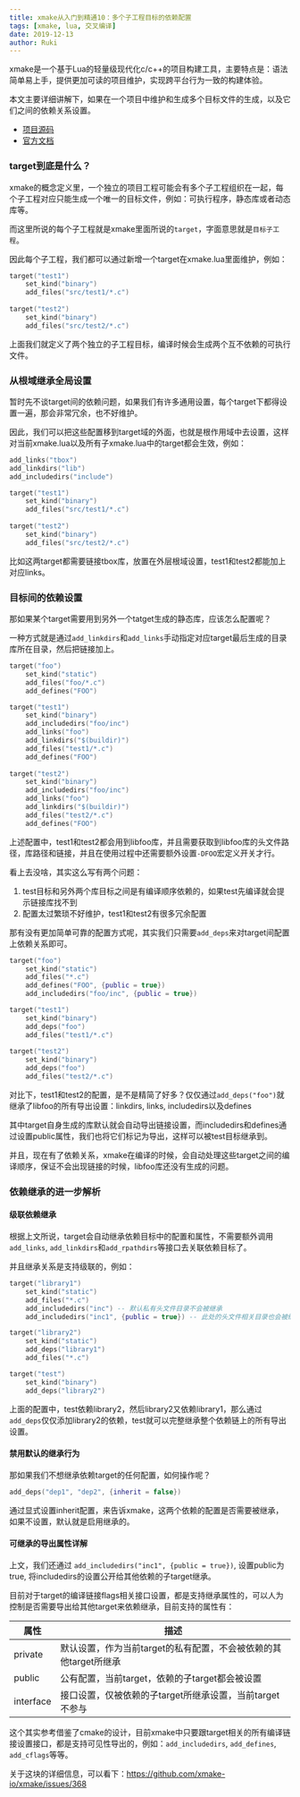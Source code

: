 ```yaml
---
title: xmake从入门到精通10：多个子工程目标的依赖配置
tags: [xmake, lua, 交叉编译]
date: 2019-12-13
author: Ruki
---
```


xmake是一个基于Lua的轻量级现代化c/c++的项目构建工具，主要特点是：语法简单易上手，提供更加可读的项目维护，实现跨平台行为一致的构建体验。

本文主要详细讲解下，如果在一个项目中维护和生成多个目标文件的生成，以及它们之间的依赖关系设置。

* [项目源码](https://github.com/xmake-io/xmake)
* [官方文档](https://xmake.io/zh/)

### target到底是什么？

xmake的概念定义里，一个独立的项目工程可能会有多个子工程组织在一起，每个子工程对应只能生成一个唯一的目标文件，例如：可执行程序，静态库或者动态库等。

而这里所说的每个子工程就是xmake里面所说的`target`，字面意思就是`目标子工程`。

因此每个子工程，我们都可以通过新增一个target在xmake.lua里面维护，例如：

```lua
target("test1")
    set_kind("binary")
    add_files("src/test1/*.c")
    
target("test2")
    set_kind("binary")
    add_files("src/test2/*.c")    
```

上面我们就定义了两个独立的子工程目标，编译时候会生成两个互不依赖的可执行文件。

### 从根域继承全局设置

暂时先不谈target间的依赖问题，如果我们有许多通用设置，每个target下都得设置一遍，那会非常冗余，也不好维护。

因此，我们可以把这些配置移到target域的外面，也就是根作用域中去设置，这样对当前xmake.lua以及所有子xmake.lua中的target都会生效，例如：

```lua
add_links("tbox")
add_linkdirs("lib")
add_includedirs("include")

target("test1")
    set_kind("binary")
    add_files("src/test1/*.c")
    
target("test2")
    set_kind("binary")
    add_files("src/test2/*.c")    
```

比如这两target都需要链接tbox库，放置在外层根域设置，test1和test2都能加上对应links。

### 目标间的依赖设置

那如果某个target需要用到另外一个tatget生成的静态库，应该怎么配置呢？

一种方式就是通过`add_linkdirs`和`add_links`手动指定对应target最后生成的目录库所在目录，然后把链接加上。






```lua
target("foo")
    set_kind("static")
    add_files("foo/*.c")
    add_defines("FOO")

target("test1")
    set_kind("binary")
    add_includedirs("foo/inc")
    add_links("foo")
    add_linkdirs("$(buildir)")
    add_files("test1/*.c")
    add_defines("FOO")
    
target("test2")
    set_kind("binary")
    add_includedirs("foo/inc")
    add_links("foo")
    add_linkdirs("$(buildir)")
    add_files("test2/*.c")
    add_defines("FOO")
```

上述配置中，test1和test2都会用到libfoo库，并且需要获取到libfoo库的头文件路径，库路径和链接，并且在使用过程中还需要额外设置`-DFOO`宏定义开关才行。

看上去没啥，其实这么写有两个问题：

1. test目标和另外两个库目标之间是有编译顺序依赖的，如果test先编译就会提示链接库找不到
2. 配置太过繁琐不好维护，test1和test2有很多冗余配置

那有没有更加简单可靠的配置方式呢，其实我们只需要`add_deps`来对target间配置上依赖关系即可。

```lua
target("foo")
    set_kind("static")
    add_files("*.c")
    add_defines("FOO", {public = true})
    add_includedirs("foo/inc", {public = true})

target("test1")
    set_kind("binary")
    add_deps("foo")
    add_files("test1/*.c")
    
target("test2")
    set_kind("binary")
    add_deps("foo")
    add_files("test2/*.c")
```

对比下，test1和test2的配置，是不是精简了好多？仅仅通过`add_deps("foo")`就继承了libfoo的所有导出设置：linkdirs, links, includedirs以及defines

其中target自身生成的库默认就会自动导出链接设置，而includedirs和defines通过设置public属性，我们也将它们标记为导出，这样可以被test目标继承到。

并且，现在有了依赖关系，xmake在编译的时候，会自动处理这些target之间的编译顺序，保证不会出现链接的时候，libfoo库还没有生成的问题。

### 依赖继承的进一步解析

#### 级联依赖继承

根据上文所说，target会自动继承依赖目标中的配置和属性，不需要额外调用`add_links`, `add_linkdirs`和`add_rpathdirs`等接口去关联依赖目标了。

并且继承关系是支持级联的，例如：

```lua
target("library1")
    set_kind("static")
    add_files("*.c")
    add_includedirs("inc") -- 默认私有头文件目录不会被继承
    add_includedirs("inc1", {public = true}) -- 此处的头文件相关目录也会被继承

target("library2")
    set_kind("static")
    add_deps("library1")
    add_files("*.c")

target("test")
    set_kind("binary")
    add_deps("library2")
```

上面的配置中，test依赖library2，然后library2又依赖library1，那么通过`add_deps`仅仅添加library2的依赖，test就可以完整继承整个依赖链上的所有导出设置。

#### 禁用默认的继承行为

那如果我们不想继承依赖target的任何配置，如何操作呢？

```lua
add_deps("dep1", "dep2", {inherit = false})
```

通过显式设置inherit配置，来告诉xmake，这两个依赖的配置是否需要被继承，如果不设置，默认就是启用继承的。

#### 可继承的导出属性详解

上文，我们还通过 `add_includedirs("inc1", {public = true})`, 设置public为true, 将includedirs的设置公开给其他依赖的子target继承。 

目前对于target的编译链接flags相关接口设置，都是支持继承属性的，可以人为控制是否需要导出给其他target来依赖继承，目前支持的属性有：

| 属性      | 描述                                                             |
| ----      | ----                                                             |
| private   | 默认设置，作为当前target的私有配置，不会被依赖的其他target所继承 |
| public    | 公有配置，当前target，依赖的子target都会被设置                   |
| interface | 接口设置，仅被依赖的子target所继承设置，当前target不参与         |

这个其实参考借鉴了cmake的设计，目前xmake中只要跟target相关的所有编译链接设置接口，都是支持可见性导出的，例如：`add_includedirs`, `add_defines`, `add_cflags`等等。


关于这块的详细信息，可以看下：https://github.com/xmake-io/xmake/issues/368
